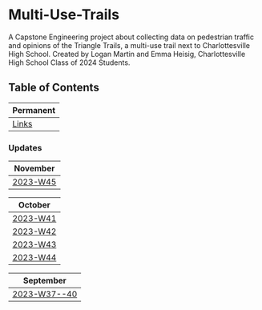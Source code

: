 # Multi-Use-Trails

A Capstone Engineering project about collecting data on pedestrian traffic and opinions of the Triangle Trails, a multi-use trail next to Charlottesville High School. Created by Logan Martin and Emma Heisig, Charlottesville High School Class of 2024 Students.

## Table of Contents

| Permanent                            |
| ------------------------------------ |
| [Links](/_posts/2024-04-20-Links.md) |

### Updates

| November                              |
| ------------------------------------- |
| [2023-W45](/_posts/2023-11-06-W45.md) |

| October                               |
| ------------------------------------- |
| [2023-W41](/_posts/2023-10-07-W41.md) |
| [2023-W42](/_posts/2023-10-16-W42.md) |
| [2023-W43](/_posts/2023-10-23-W43.md) |
| [2023-W44](/_posts/2023-10-30-W44.md) |

| September                                     |
| --------------------------------------------- |
| [2023-W37--40](/_posts/2023-09-11-W37--40.md) |
